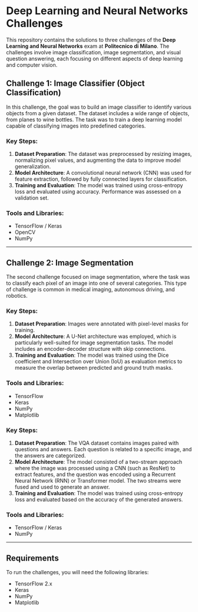 # Deep Learning and Neural Networks Challenges
This repository contains the solutions to three challenges of the **Deep Learning and Neural Networks** exam at **Politecnico di Milano**. The challenges involve image classification, image segmentation, and visual question answering, each focusing on different aspects of deep learning and computer vision.

## Challenge 1: Image Classifier (Object Classification)
In this challenge, the goal was to build an image classifier to identify various objects from a given dataset. The dataset includes a wide range of objects, from planes to wine bottles. The task was to train a deep learning model capable of classifying images into predefined categories.

### Key Steps:
1. **Dataset Preparation**: The dataset was preprocessed by resizing images, normalizing pixel values, and augmenting the data to improve model generalization.
2. **Model Architecture**: A convolutional neural network (CNN) was used for feature extraction, followed by fully connected layers for classification.
3. **Training and Evaluation**: The model was trained using cross-entropy loss and evaluated using accuracy. Performance was assessed on a validation set.

### Tools and Libraries:
- TensorFlow / Keras
- OpenCV
- NumPy

---

## Challenge 2: Image Segmentation
The second challenge focused on image segmentation, where the task was to classify each pixel of an image into one of several categories. This type of challenge is common in medical imaging, autonomous driving, and robotics.

### Key Steps:
1. **Dataset Preparation**: Images were annotated with pixel-level masks for training.
2. **Model Architecture**: A U-Net architecture was employed, which is particularly well-suited for image segmentation tasks. The model includes an encoder-decoder structure with skip connections.
3. **Training and Evaluation**: The model was trained using the Dice coefficient and Intersection over Union (IoU) as evaluation metrics to measure the overlap between predicted and ground truth masks.

### Tools and Libraries:
- TensorFlow
-  Keras
- NumPy
- Matplotlib

### Key Steps:
1. **Dataset Preparation**: The VQA dataset contains images paired with questions and answers. Each question is related to a specific image, and the answers are categorized.
2. **Model Architecture**: The model consisted of a two-stream approach where the image was processed using a CNN (such as ResNet) to extract features, and the question was encoded using a Recurrent Neural Network (RNN) or Transformer model. The two streams were fused and used to generate an answer.
3. **Training and Evaluation**: The model was trained using cross-entropy loss and evaluated based on the accuracy of the generated answers.

### Tools and Libraries:
- TensorFlow / Keras
- NumPy

---

## Requirements
To run the challenges, you will need the following libraries:
- TensorFlow 2.x
- Keras
- NumPy
- Matplotlib
